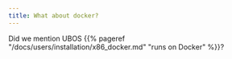 ```yaml
---
title: What about docker?
---
```


Did we mention UBOS {{% pageref "/docs/users/installation/x86_docker.md" "runs on Docker" %}}?
